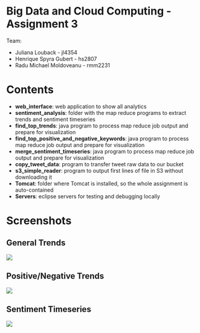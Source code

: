 Big Data and Cloud Computing - Assignment 3
====================

Team:
* Juliana Louback - jl4354
* Henrique Spyra Gubert - hs2807 
* Radu Michael Moldoveanu - rmm2231

# Contents

* **web_interface**: web application to show all analytics
* **sentiment_analysis**: folder with the map reduce programs to extract trends and sentiment timeseries
* **find_top_trends**: java program to process map reduce job output and prepare for visualization
* **find_top_positive_and_negative_keywords**: java program to process map reduce job output and prepare for visualization
* **merge_sentiment_timeseries**: java program to process map reduce job output and prepare for visualization
* **copy_tweet_data**: program to transfer tweet raw data to our bucket
* **s3_simple_reader**: program to output first lines of file in S3 without downloading it
* **Tomcat**: folder where Tomcat is installed, so the whole assignment is auto-contained
* **Servers**: eclipse servers for testing and debugging locally

# Screenshots

## General Trends
<img src="https://docs.google.com/drawings/d/1-0kpVn2jIirdW8jG7xQCRI334B91HLugAx7gGbPflwc/pub?w=960&amp;h=720">

## Positive/Negative Trends
<img src="https://docs.google.com/drawings/d/1-0kpVn2jIirdW8jG7xQCRI334B91HLugAx7gGbPflwc/pub?w=960&amp;h=720">

## Sentiment Timeseries
<img src="https://docs.google.com/drawings/d/1-0kpVn2jIirdW8jG7xQCRI334B91HLugAx7gGbPflwc/pub?w=960&amp;h=720">


